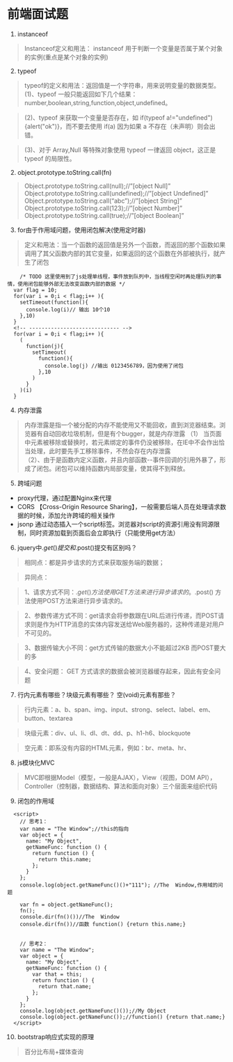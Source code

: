 # 前端面试题
1. instanceof
> Instanceof定义和用法： instanceof 用于判断一个变量是否属于某个对象的实例(重点是某个对象的实例)
2. typeof
> typeof的定义和用法：返回值是一个字符串，用来说明变量的数据类型。
>(1)、typeof 一般只能返回如下几个结果：number,boolean,string,function,object,undefined。

>(2)、typeof 来获取一个变量是否存在，如 if(typeof a!="undefined"){alert("ok")}，而不要去使用 if(a) 因为如果 a 不存在（未声明）则会出错。

>(3)、对于 Array,Null 等特殊对象使用 typeof 一律返回 object，这正是 typeof 的局限性。
2. object.prototype.toString.call(fn)
> Object.prototype.toString.call(null);//”[object Null]”
Object.prototype.toString.call(undefined);//”[object Undefined]”
Object.prototype.toString.call(“abc”);//”[object String]”
Object.prototype.toString.call(123);//”[object Number]”
Object.prototype.toString.call(true);//”[object Boolean]”
3. for由于作用域问题，使用闭包解决(使用定时器)
>定义和用法：当一个函数的返回值是另外一个函数，而返回的那个函数如果调用了其父函数内部的其它变量，如果返回的这个函数在外部被执行，就产生了闭包
```
    /* TODO 这里使用到了js处理单线程，事件放到队列中，当线程空闲时再处理队列的事情，使用闭包能够外部无法改变函数内部的数据 */
  var flag = 10;
  for(var i = 0;i < flag;i++ ){
    setTimeout(function(){
      console.log(i)// 输出 10个10
    },10)
  }  
  <!-- ----------------------------- -->
  for(var i = 0;i < flag;i++ ){
    (
      function(j){
        setTimeout(
          function(){
            console.log(j) //输出 0123456789，因为使用了闭包
          },10
        )
      }
    )(i) 
  }
```
4. 内存泄露
> 内存泄露是指一个被分配的内存不能使用又不能回收，直到浏览器结束。浏览器有自动回收垃圾机制，但是有个bugger，就是内存泄露
（1） 当页面中元素被移除或替换时，若元素绑定的事件仍没被移除，在IE中不会作出恰当处理，此时要先手工移除事件，不然会存在内存泄露  
（2）、由于是函数内定义函数，并且内部函数--事件回调的引用外暴了，形成了闭包。闭包可以维持函数内局部变量，使其得不到释放。
5. 跨域问题
* proxy代理，通过配置Nginx来代理
* CORS 【Cross-Origin Resource Sharing】，一般需要后端人员在处理请求数据的时候，添加允许跨域的相关操作
* jsonp 通过动态插入一个script标签。浏览器对script的资源引用没有同源限制，同时资源加载到页面后会立即执行（只能使用get方法）
6. jquery中$.get()提交和$.post()提交有区别吗？
> 相同点：都是异步请求的方式来获取服务端的数据；

>异同点：

> 1、请求方式不同：$.get() 方法使用GET方法来进行异步请求的。$.post() 方法使用POST方法来进行异步请求的。

>2、参数传递方式不同：get请求会将参数跟在URL后进行传递，而POST请求则是作为HTTP消息的实体内容发送给Web服务器的，这种传递是对用户不可见的。

>3、数据传输大小不同：get方式传输的数据大小不能超过2KB 而POST要大的多

>4、安全问题： GET 方式请求的数据会被浏览器缓存起来，因此有安全问题

7. 行内元素有哪些？块级元素有哪些？ 空(void)元素有那些？
>行内元素：a、b、span、img、input、strong、select、label、em、button、textarea

>块级元素：div、ul、li、dl、dt、dd、p、h1-h6、blockquote

>空元素：即系没有内容的HTML元素，例如：br、meta、hr、
8. js模块化MVC
> MVC即根据Model（模型，一般是AJAX），View（视图，DOM API），Controller（控制器，数据结构、算法和面向对象）三个层面来组织代码
9. 闭包的作用域
```
  <script>
    // 思考1：
    var name = "The Window";//this的指向
    var object = {
      name: "My Object",
      getNameFunc: function () {
        return function () {
          return this.name;
        };
      }
    };
    console.log(object.getNameFunc()()+"111"); //The  Window,作用域的问题

    var fn = object.getNameFunc();
    fn(); 
    console.dir(fn()())//The  Window
    console.dir(fn())//函数 function() {return this.name;}


    // 思考2：
    var name = "The Window";
    var object = {
      name: "My Object",
      getNameFunc: function () {
        var that = this;
        return function () {
          return that.name;
        };
      }
    };
    console.log(object.getNameFunc()());//My Object
    console.log(object.getNameFunc());//function() {return that.name;}
  </script>
  ```
  10. bootstrap响应式实现的原理
  > 百分比布局+媒体查询